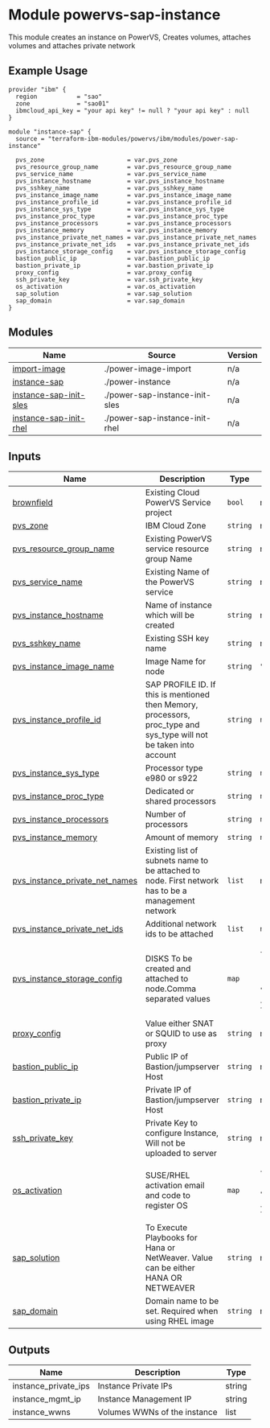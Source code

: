 # Module powervs-sap-instance

This module creates an instance on PowerVS, Creates volumes, attaches volumes and attaches private network

## Example Usage
```
provider "ibm" {
  region           = "sao"
  zone             = "sao01"
  ibmcloud_api_key = "your api key" != null ? "your api key" : null
}

module "instance-sap" {
  source = "terraform-ibm-modules/powervs/ibm/modules/power-sap-instance"
  
  pvs_zone                       = var.pvs_zone
  pvs_resource_group_name        = var.pvs_resource_group_name
  pvs_service_name               = var.pvs_service_name
  pvs_instance_hostname          = var.pvs_instance_hostname
  pvs_sshkey_name                = var.pvs_sshkey_name
  pvs_instance_image_name        = var.pvs_instance_image_name
  pvs_instance_profile_id        = var.pvs_instance_profile_id
  pvs_instance_sys_type          = var.pvs_instance_sys_type
  pvs_instance_proc_type         = var.pvs_instance_proc_type
  pvs_instance_processors        = var.pvs_instance_processors
  pvs_instance_memory            = var.pvs_instance_memory
  pvs_instance_private_net_names = var.pvs_instance_private_net_names
  pvs_instance_private_net_ids   = var.pvs_instance_private_net_ids
  pvs_instance_storage_config    = var.pvs_instance_storage_config
  bastion_public_ip              = var.bastion_public_ip
  bastion_private_ip             = var.bastion_private_ip
  proxy_config                   = var.proxy_config
  ssh_private_key                = var.ssh_private_key
  os_activation                  = var.os_activation
  sap_solution                   = var.sap_solution
  sap_domain                     = var.sap_domain
}
```

<!-- BEGINNING OF PRE-COMMIT-TERRAFORM DOCS HOOK -->

## Modules

| Name | Source | Version |
|------|--------|---------|
| <a name="module_import-image"></a> [import-image](#module\_import-image) | ./power-image-import | n/a |
| <a name="module_instance-sap"></a> [instance-sap](#module\_instance-sap) | ./power-instance | n/a |
| <a name="module_instance-sap-init-sles"></a> [instance-sap-init-sles](#module\_instance-sap-init-sles) | ./power-sap-instance-init-sles | n/a |
| <a name="module_instance-sap-init-rhel"></a> [instance-sap-init-rhel](#module\_instance-sap-init-rhel) | ./power-sap-instance-init-rhel | n/a |

## Inputs

| Name | Description | Type | Default | Required |
|------|-------------|------|---------|:--------:|
| <a name="input_brownfield"></a> [brownfield](#input\_brownfield) | Existing Cloud PowerVS Service project | `bool` | n/a | yes |
| <a name="input_pvs_zone"></a> [pvs\_zone](#input\_pvs\_zone) | IBM Cloud Zone | `string` | n/a | yes |
| <a name="input_pvs_resource_group_name"></a> [pvs\_resource\_group\_name](#input\_pvs\_resource\_group\_name) | Existing PowerVS service resource group Name | `string` | n/a | yes |
| <a name="input_pvs_service_name"></a> [pvs\_service\_name](#input\_pvs\_service\_name) | Existing Name of the PowerVS service | `string` | n/a | yes |
| <a name="input_pvs_instance_hostname"></a> [pvs\_instance\_hostname](#input\_pvs\_instance\_hostname) | Name of instance which will be created | `string` | n/a | yes |
| <a name="input_pvs_sshkey_name"></a> [pvs\_sshkey\_name](#input\_pvs\_sshkey\_name) | Existing SSH key name | `string` | n/a | yes |
| <a name="input_pvs_instance_image_name"></a> [pvs\_instance\_image\_name](#input\_pvs\_instance\_image\_name) | Image Name for node | `string` | `"Linux-SUSE-SAP-12-4"` | yes |
| <a name="input_pvs_instance_profile_id"></a> [pvs\_instance\_profile\_id](#input\_pvs\_instance\_profile\_id) | SAP PROFILE ID. If this is mentioned then Memory, processors, proc\_type and sys\_type will not be taken into account | `string` | `null` | optional |
| <a name="input_pvs_instance_sys_type"></a> [pvs\_instance\_sys\_type](#input\_pvs\_instance\_sys\_type) | Processor type e980 or s922 | `string` | `null` | optional |
| <a name="input_pvs_instance_proc_type"></a> [pvs\_instance\_proc\_type](#input\_pvs\_instance\_proc\_type) | Dedicated or shared processors | `string` | `null` | optional |
| <a name="input_pvs_instance_processors"></a> [pvs\_instance\_processors](#input\_pvs\_instance\_processors) | Number of processors | `string` | `null` | optional |
| <a name="input_pvs_instance_memory"></a> [pvs\_instance\_memory](#input\_pvs\_instance\_memory) | Amount of memory | `string` | `null` | optional |
| <a name="input_pvs_instance_private_net_names"></a> [pvs\_instance\_private\_net\_names](#input\_pvs\_instance\_private\_net\_names) | Existing list of subnets name to be attached to node. First network has to be a management network | `list` | n/a | yes |
| <a name="input_pvs_instance_private_net_ids"></a> [pvs\_instance\_private\_net\_ids](#input\_pvs\_instance\_private\_net\_ids) | Additional network ids to be attached | `list` | `null` | optional |
| <a name="input_pvs_instance_storage_config"></a> [pvs\_instance\_storage\_config](#input\_pvs\_instance\_storage\_config) | DISKS To be created and attached to node.Comma separated values | `map` | <pre>{<br>  "counts": "",<br>  "disks_size": "",<br>  "names": "",<br>  "paths": "",<br>  "tiers": ""<br>}</pre> | optional |
| <a name="input_proxy_config"></a> [proxy\_config](#input\_proxy\_config) | Value either SNAT or SQUID to use as proxy | `string` | n/a | yes |
| <a name="input_bastion_public_ip"></a> [bastion\_public\_ip](#input\_bastion\_public\_ip) | Public IP of Bastion/jumpserver Host | `string` | n/a | yes |
| <a name="input_bastion_private_ip"></a> [bastion\_private\_ip](#input\_bastion\_private\_ip) | Private IP of Bastion/jumpserver Host | `string` | n/a | yes |
| <a name="input_ssh_private_key"></a> [ssh\_private\_key](#input\_ssh\_private\_key) | Private Key to configure Instance, Will not be uploaded to server | `string` | n/a | yes |
| <a name="input_os_activation"></a> [os\_activation](#input\_os\_activation) | SUSE/RHEL activation email and code to register OS | `map` | <pre>{<br>  "activation_password": "",<br>  "activation_username": "",<br>  "required": false<br>}</pre> | optional |
| <a name="input_sap_solution"></a> [sap\_solution](#input\_sap\_solution) | To Execute Playbooks for Hana or NetWeaver. Value can be either HANA OR NETWEAVER | `string` | n/a | yes |
| <a name="input_sap_domain"></a> [sap\_domain](#input\_sap\_domain) | Domain name to be set. Required when using RHEL image | `string` | null | yes |
## Outputs

| Name                              | Description                                           | Type   |
|-----------------------------------|-------------------------------------------------------|--------|
| instance\_private\_ips | Instance Private IPs | string |
| instance\_mgmt\_ip | Instance Management IP | string |
| instance\_wwns | Volumes WWNs of the instance | list |


<!-- END OF PRE-COMMIT-TERRAFORM DOCS HOOK -->
